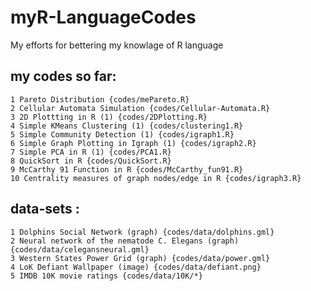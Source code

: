 # myR-LanguageCodes
My efforts for bettering my knowlage of R language

  my codes so far:
  ---
  
    1 Pareto Distribution {codes/mePareto.R}
    2 Cellular Automata Simulation {codes/Cellular-Automata.R}
    3 2D Plottting in R (1) {codes/2DPlotting.R}
    4 Simple KMeans Clustering (1) {codes/clustering1.R}
    5 Simple Community Detection (1) {codes/igraph1.R}
    6 Simple Graph Plotting in Igraph (1) {codes/igraph2.R}
    7 Simple PCA in R (1) {codes/PCA1.R}
    8 QuickSort in R {codes/QuickSort.R}
    9 McCarthy 91 Function in R {codes/McCarthy_fun91.R}
    10 Centrality measures of graph nodes/edge in R {codes/igraph3.R} 
	

  data-sets :
  ---

    1 Dolphins Social Network (graph) {codes/data/dolphins.gml}
    2 Neural network of the nematode C. Elegans (graph) {codes/data/celegansneural.gml}
    3 Western States Power Grid (graph) {codes/data/power.gml}
    4 LoK Defiant Wallpaper (image) {codes/data/defiant.png}
    5 IMDB 10K movie ratings {codes/data/10K/*}
    
    

